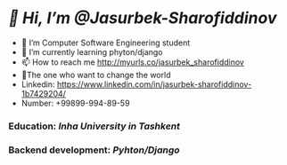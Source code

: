 # *👋 Hi, I’m @Jasurbek-Sharofiddinov*

- 👀 I’m Computer Software Engineering student
- 🌱 I’m currently learning phyton/django
- 📫 How to reach me http://myurls.co/jasurbek_sharofiddinov
- 🚀The one who want to change the world
-    Linkedin: https://www.linkedin.com/in/jasurbek-sharofiddinov-1b7429204/
-    Number: +99899-994-89-59
### Education: *Inha University in Tashkent*
### Backend development: *Pyhton/Django*
<!---
Jasurbek-Sharofiddinov/Jasurbek-Sharofiddinov is a ✨ special ✨ repository because its `README.md` (this file) appears on your GitHub profile.
You can click the Preview link to take a look at your changes.
--->


